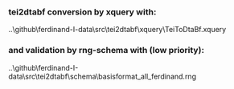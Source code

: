 ### tei2dtabf conversion by xquery with:<br>
..\github\ferdinand-I-data\src\tei2dtabf\xquery\TeiToDtaBf.xquery

### and validation by rng-schema with (low priority): <br> 
..\github\ferdinand-I-data\src\tei2dtabf\schema\basisformat_all_ferdinand.rng 